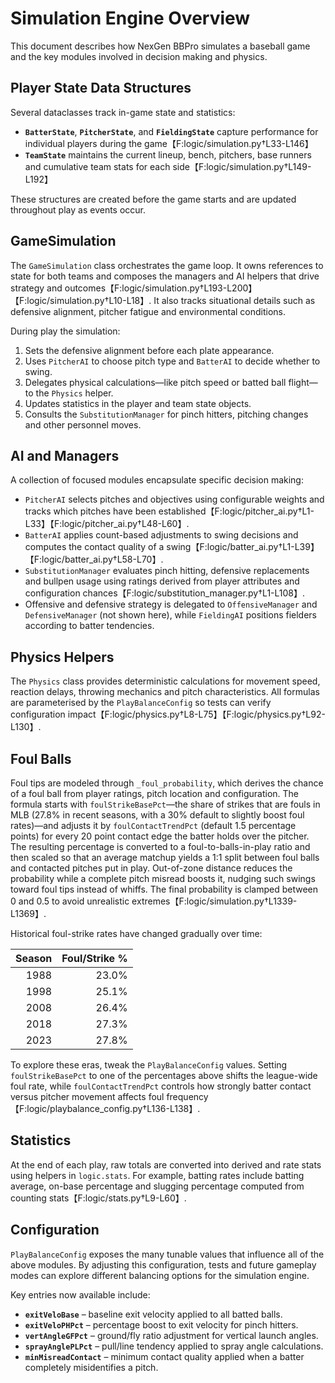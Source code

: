 # Simulation Engine Overview

This document describes how NexGen BBPro simulates a baseball game and the key
modules involved in decision making and physics.

## Player State Data Structures

Several dataclasses track in-game state and statistics:

- **`BatterState`**, **`PitcherState`**, and **`FieldingState`** capture
  performance for individual players during the game【F:logic/simulation.py†L33-L146】
- **`TeamState`** maintains the current lineup, bench, pitchers, base runners and
  cumulative team stats for each side【F:logic/simulation.py†L149-L192】

These structures are created before the game starts and are updated throughout
play as events occur.

## GameSimulation

The `GameSimulation` class orchestrates the game loop.  It owns references to
state for both teams and composes the managers and AI helpers that drive
strategy and outcomes【F:logic/simulation.py†L193-L200】【F:logic/simulation.py†L10-L18】.
It also tracks situational details such as defensive alignment, pitcher fatigue
and environmental conditions.

During play the simulation:

1. Sets the defensive alignment before each plate appearance.
2. Uses `PitcherAI` to choose pitch type and `BatterAI` to decide whether to
   swing.
3. Delegates physical calculations—like pitch speed or batted ball flight—to the
   `Physics` helper.
4. Updates statistics in the player and team state objects.
5. Consults the `SubstitutionManager` for pinch hitters, pitching changes and
   other personnel moves.

## AI and Managers

A collection of focused modules encapsulate specific decision making:

- `PitcherAI` selects pitches and objectives using configurable weights and
  tracks which pitches have been established【F:logic/pitcher_ai.py†L1-L33】【F:logic/pitcher_ai.py†L48-L60】.
- `BatterAI` applies count-based adjustments to swing decisions and computes the
  contact quality of a swing【F:logic/batter_ai.py†L1-L39】【F:logic/batter_ai.py†L58-L70】.
- `SubstitutionManager` evaluates pinch hitting, defensive replacements and
  bullpen usage using ratings derived from player attributes and configuration
  chances【F:logic/substitution_manager.py†L1-L108】.
- Offensive and defensive strategy is delegated to `OffensiveManager` and
  `DefensiveManager` (not shown here), while `FieldingAI` positions fielders
  according to batter tendencies.

## Physics Helpers

The `Physics` class provides deterministic calculations for movement speed,
reaction delays, throwing mechanics and pitch characteristics.  All formulas are
parameterised by the `PlayBalanceConfig` so tests can verify configuration
impact【F:logic/physics.py†L8-L75】【F:logic/physics.py†L92-L130】.

## Foul Balls

Foul tips are modeled through `_foul_probability`, which derives the chance of a
foul ball from player ratings, pitch location and configuration. The formula
starts with `foulStrikeBasePct`—the share of strikes that are fouls in MLB (27.8%
in recent seasons, with a 30% default to slightly boost foul rates)—and adjusts
it by `foulContactTrendPct` (default 1.5 percentage points) for every 20 point
contact edge the batter holds over the pitcher. The resulting percentage is
converted to a foul-to-balls-in-play ratio and then scaled so that an average
matchup yields a 1:1 split between foul balls and contacted pitches put in play.
Out-of-zone distance reduces the probability while a complete pitch misread
boosts it, nudging such swings toward foul tips instead of whiffs. The final
probability is clamped between 0 and 0.5 to avoid unrealistic extremes【F:logic/simulation.py†L1339-L1369】.

Historical foul-strike rates have changed gradually over time:

| Season | Foul/Strike % |
|-------:|--------------:|
| 1988   | 23.0% |
| 1998   | 25.1% |
| 2008   | 26.4% |
| 2018   | 27.3% |
| 2023   | 27.8% |

To explore these eras, tweak the `PlayBalanceConfig` values. Setting
`foulStrikeBasePct` to one of the percentages above shifts the league-wide foul
rate, while `foulContactTrendPct` controls how strongly batter contact versus
pitcher movement affects foul frequency【F:logic/playbalance_config.py†L136-L138】.

## Statistics

At the end of each play, raw totals are converted into derived and rate stats
using helpers in `logic.stats`.  For example, batting rates include batting
average, on-base percentage and slugging percentage computed from counting
stats【F:logic/stats.py†L9-L60】.

## Configuration

`PlayBalanceConfig` exposes the many tunable values that influence all of the
above modules.  By adjusting this configuration, tests and future gameplay modes
can explore different balancing options for the simulation engine.

Key entries now available include:

- **`exitVeloBase`** – baseline exit velocity applied to all batted balls.
- **`exitVeloPHPct`** – percentage boost to exit velocity for pinch hitters.
- **`vertAngleGFPct`** – ground/fly ratio adjustment for vertical launch angles.
- **`sprayAnglePLPct`** – pull/line tendency applied to spray angle calculations.
- **`minMisreadContact`** – minimum contact quality applied when a batter
  completely misidentifies a pitch.

